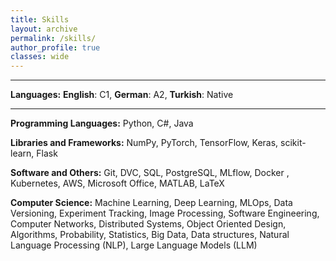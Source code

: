 ```yaml
---
title: Skills
layout: archive
permalink: /skills/
author_profile: true
classes: wide
---
```


---

**Languages:** **English**: C1, **German**: A2, **Turkish**: Native

---

**Programming Languages:** Python, C#, Java


**Libraries and Frameworks:** NumPy, PyTorch, TensorFlow, Keras, scikit-learn, Flask



**Software and Others:**  Git, DVC, SQL, PostgreSQL, MLflow, Docker , Kubernetes, AWS, Microsoft Office, MATLAB, LaTeX

**Computer Science:** Machine Learning, Deep Learning, MLOps, Data Versioning, Experiment Tracking, Image Processing, Software Engineering, Computer Networks, Distributed Systems, Object Oriented Design, Algorithms, Probability, Statistics, Big Data, Data structures, Natural Language Processing (NLP), Large Language Models (LLM)